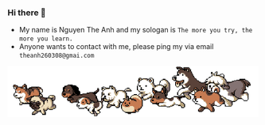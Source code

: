 ### Hi there 👋

- My name is Nguyen The Anh and my sologan is `The more you try, the more you learn.`
- Anyone wants to contact with me, please ping my via email `theanh260308@gmai.com`

![dan cho](./dancho.gif)

<!--
**theanhnguyenhoang/theanhnguyenhoang** is a ✨ _special_ ✨ repository because its `README.md` (this file) appears on your GitHub profile.

Here are some ideas to get you started:

- 🔭 I’m currently working on ...
- 🌱 I’m currently learning ...
- 👯 I’m looking to collaborate on ...
- 🤔 I’m looking for help with ...
- 💬 Ask me about ...
- 📫 How to reach me: ...
- 😄 Pronouns: ...
- ⚡ Fun fact: ...
-->

